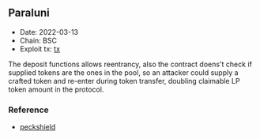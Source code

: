 ## Paraluni

* Date: 2022-03-13
* Chain: BSC
* Exploit tx: [tx](https://bscscan.com/tx/0x70f367b9420ac2654a5223cc311c7f9c361736a39fd4e7dff9ed1b85bab7ad54)

The deposit functions allows reentrancy, also the contract doens't check if supplied tokens are the ones in the pool, so an attacker could supply
a crafted token and re-enter during token transfer, doubling claimable LP token amount in the protocol.

### Reference
* [peckshield](https://twitter.com/peckshield/status/1502817251564564493/photo/1)
